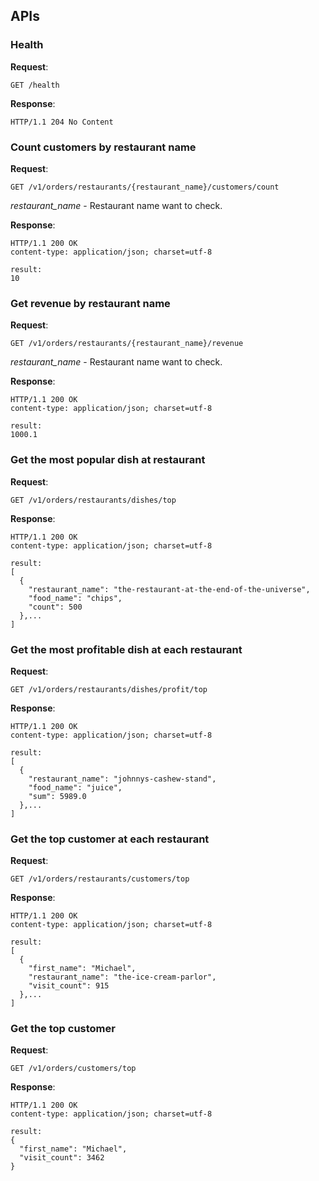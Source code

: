 ## APIs

### Health

**Request**:

```
GET /health
```

**Response**:

```
HTTP/1.1 204 No Content
```

### Count customers by restaurant name

**Request**:

```
GET /v1/orders/restaurants/{restaurant_name}/customers/count
```

*restaurant_name* - Restaurant name want to check.

**Response**:

```
HTTP/1.1 200 OK
content-type: application/json; charset=utf-8

result:
10
```

### Get revenue by restaurant name

**Request**:

```
GET /v1/orders/restaurants/{restaurant_name}/revenue
```

*restaurant_name* - Restaurant name want to check.

**Response**:

```
HTTP/1.1 200 OK
content-type: application/json; charset=utf-8

result:
1000.1
```

### Get the most popular dish at restaurant

**Request**:

```
GET /v1/orders/restaurants/dishes/top
```

**Response**:

```
HTTP/1.1 200 OK
content-type: application/json; charset=utf-8

result:
[
  {
    "restaurant_name": "the-restaurant-at-the-end-of-the-universe",
    "food_name": "chips",
    "count": 500
  },...
]
```

### Get the most profitable dish at each restaurant

**Request**:

```
GET /v1/orders/restaurants/dishes/profit/top
```

**Response**:

```
HTTP/1.1 200 OK
content-type: application/json; charset=utf-8

result:
[
  {
    "restaurant_name": "johnnys-cashew-stand",
    "food_name": "juice",
    "sum": 5989.0
  },...
]
```

### Get the top customer at each restaurant

**Request**:

```
GET /v1/orders/restaurants/customers/top
```

**Response**:

```
HTTP/1.1 200 OK
content-type: application/json; charset=utf-8

result:
[
  {
    "first_name": "Michael",
    "restaurant_name": "the-ice-cream-parlor",
    "visit_count": 915
  },...
]
```

### Get the top customer

**Request**:

```
GET /v1/orders/customers/top
```

**Response**:

```
HTTP/1.1 200 OK
content-type: application/json; charset=utf-8

result:
{
  "first_name": "Michael",
  "visit_count": 3462
}
```
